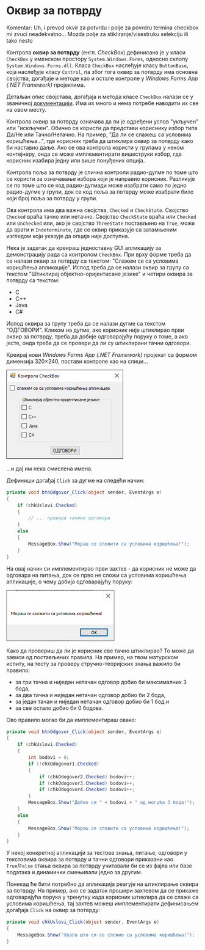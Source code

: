 # Оквир за потврду

Komentar: Uh, i prevod okvir za potvrdu i polje za povrdru termina checkbox mi zvuci neadekvatno... Mozda polje za stikliranje/visestruku selekciju ili tako nesto

Контрола **оквир за потврду** (енгл. *CheckBox*) дефинисана је у класи
`CheckBox` у именском простору `System.Windows.Forms`, односно склопу
`System.Windows.Forms.dll`. Класа `CheckBox` наслеђује класу `ButtonBase`, која
наслеђује класу `Control`, па због тога оквир за потврду има основна својства,
догађаје и методе као и остале контроле у *Windows Forms App (.NET Framework)*
пројектима.

Детаљан опис својстава, догађаја и метода класе `CheckBox` налази се у
званичној [документацији](https://learn.microsoft.com/en-us/dotnet/api/system.windows.forms.textbox?view=netframework-4.8).
Има их много и нема потребе наводити их све на овом месту.

Контрола оквир за потврду означава да ли је одређени услов "укључен" или
"искључен". Обично се користи да представи кориснику избор типа Да/Не или
Тачно/Нетачно. На пример, "Да ли се слажеш са условима коришћења...", где
корисник треба да штиклира оквир за потврду како би наставио даље. Ако се ова
контрола користи у групама у неком контејнеру, онда се може имплементирати
вишеструки избор, где корисник изабира једну или више понуђених опција.

Контрола поља за потврду је слична контроли радио-дугме по томе што се користи
за означавање избора који је направио корисник. Разликује се по томе што се
код радио-дугмади може изабрати само по једно радио-дугме у групи, док се код
поља за потврду може изабрати било који број поља за потврду у групи.

Ова контрола има два важна својства, `Checked` и `CheckState`. Својство
`Checked` враћа тачно или нетачно. Својство `CheckState` враћа или `Checked`
или `Unchecked` или, ако је својство `ThreeState` постављено на `True`, може да
врати и `Indeterminate`, где се оквир приказује са затамњеним изгледом који
указује да опција није доступна.

Нека је задатак да креираш једноставну GUI апликацију за демонстрацију рада са
контролом `CheckBox`. При врху форме треба да се налази оквир за потврду са
текстом: "Слажем се са условима коришћења апликације". Испод треба да се
налази оквир за групу са текстом "Штиклирај објектно-оријентисане језике" и
четири оквира за потврду са текстом:

* C
* C++
* Java
* C#

Испод оквира за групу треба да се налази дугме са текстом "ОДГОВОРИ". Кликом
на дугме, ако корисник није штиклирао први оквир за потврду, треба да
добије одговарајућу поруку о томе, а ако јесте, онда треба да се провери да ли
су штиклирани тачни одговори.

Креирај нови *Windows Forms App (.NET Framework)* пројекат са формом димензија
320×240, постави контроле као на слици...

![Оквир за потврду](./images/okvirzapotvrdu-1.png)

...и дај им нека смислена имена.

Дефиниши догађај `Click` за дугме на следећи начин:

```cs
private void btnOdgovor_Click(object sender, EventArgs e)
{
    if (chkUslovi.Checked)
    {
        // ... провера тачних одговора
    }
    else
    {
        MessageBox.Show("Мораш се сложити са условима коришћења!");
    }
}
```

На овај начин си имплементирао први захтев - да корисник не може да одговара на
питања, док се прво не сложи са условима коришћења апликације, о чему добија
одговарајућу поруку:

![Оквир за потврду](./images/okvirzapotvrdu-2.png)

Како да провериш да ли је корисник све тачно штиклирао? То може да зависи
од постављених правила. На пример, на твом матурском испиту, на тесту за
проверу стручно-теоријских знања важило би правило:

* за три тачна и ниједан нетачан одговор добио би максималних 3 бода,
* за два тачна и ниједан нетачан одговор добио би 2 бода,
* за један тачан и ниједан нетачан одговор добио би 1 бод и
* за све остало добио би 0 бодова.

Ово правило могао би да имплементираш овако:

```cs
private void btnOdgovor_Click(object sender, EventArgs e)
{
    if (chkUslovi.Checked)
    {
        int bodovi = 0;
        if (!chkOdogovor1.Checked)
        {
            if (chkOdogovor2.Checked) bodovi++;
            if (chkOdogovor3.Checked) bodovi++;
            if (chkOdogovor4.Checked) bodovi++;
        }
        MessageBox.Show("Добио си " + bodovi + " од могућа 3 бода!");
    }
    else
    {
        MessageBox.Show("Мораш се сложити са условима коришћења!");
    }
}
```

У некој конкретној апликацији за тестове знања, питање, одговори у текстовима
оквира за потврду и тачни одговори приказани као `True`/`False` стања оквира за
потврду учитавали би се из фајла или базе података и динамички смењивали једно
за другим.

Понекад ће бити потребно да апликација реагује на штиклирање оквира за потврду.
На пример, ако се задатак прошири захтевом да се прикаже одговарајућа порука у
тренутку када корисник штиклира да се слаже са условима коришћења, тај захтев
можеш имплементирати дефинисањем догађаја `Click` на оквир за потврду:

```cs
private void chkUslovi_Click(object sender, EventArgs e)
{
    MessageBox.Show("Хвала што си се сложио са условима коришћења!");
}
```
